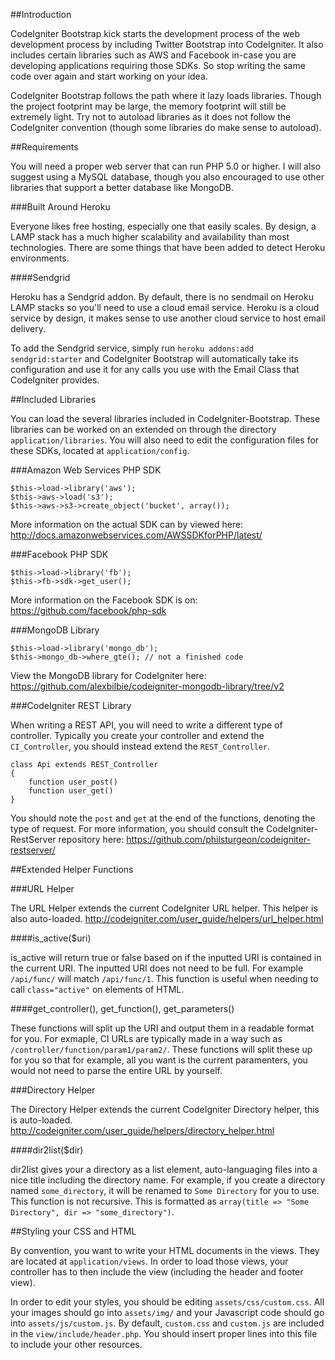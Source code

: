 ##Introduction

CodeIgniter Bootstrap kick starts the development process of the web development process by including Twitter Bootstrap into CodeIgniter. It also includes certain libraries such as AWS and Facebook in-case you are developing applications requiring those SDKs. So stop writing the same code over again and start working on your idea.

CodeIgniter Bootstrap follows the path where it lazy loads libraries. Though the project footprint may be large, the memory footprint will still be extremely light. Try not to autoload libraries as it does not follow the CodeIgniter convention (though some libraries do make sense to autoload).

##Requirements

You will need a proper web server that can run PHP 5.0 or higher. I will also suggest using a MySQL database, though you also encouraged to use other libraries that support a better database like MongoDB.

###Built Around Heroku

Everyone likes free hosting, especially one that easily scales. By design, a LAMP stack has a much higher scalability and availability than most technologies. There are some things that have been added to detect Heroku environments.

####Sendgrid

Heroku has a Sendgrid addon. By default, there is no sendmail on Heroku LAMP stacks so you'll need to use a cloud email service. Heroku is a cloud service by design, it makes sense to use another cloud service to host email delivery.

To add the Sendgrid service, simply run `heroku addons:add sendgrid:starter` and CodeIgniter Bootstrap will automatically take its configuration and use it for any calls you use with the Email Class that CodeIgniter provides.

##Included Libraries

You can load the several libraries included in CodeIgniter-Bootstrap. These libraries can be worked on an extended on through the directory `application/libraries`. You will also need to edit the configuration files for these SDKs, located at `application/config`.

###Amazon Web Services PHP SDK

    $this->load->library('aws');
    $this->aws->load('s3');
    $this->aws->s3->create_object('bucket', array());
  
More information on the actual SDK can by viewed here:
http://docs.amazonwebservices.com/AWSSDKforPHP/latest/

###Facebook PHP SDK

    $this->load->library('fb');
    $this->fb->sdk->get_user();
    
More information on the Facebook SDK is on:
https://github.com/facebook/php-sdk

###MongoDB Library

    $this->load->library('mongo_db');
    $this->mongo_db->where_gte(); // not a finished code
    
View the MongoDB library for CodeIgniter here:
https://github.com/alexbilbie/codeigniter-mongodb-library/tree/v2

###CodeIgniter REST Library

When writing a REST API, you will need to write a different type of controller. Typically you create your controller and extend the `CI_Controller`, you should instead extend the `REST_Controller`.

    class Api extends REST_Controller
    {
        function user_post()
        function user_get()
    }
    
You should note the `post` and `get` at the end of the functions, denoting the type of request. For more information, you should consult the CodeIgniter-RestServer repository here:
https://github.com/philsturgeon/codeigniter-restserver/

##Extended Helper Functions

###URL Helper

The URL Helper extends the current CodeIgniter URL helper. This helper is also auto-loaded.
http://codeigniter.com/user_guide/helpers/url_helper.html

####is_active($uri)

is_active will return true or false based on if the inputted URI is contained in the current URI. The inputted URI does not need to be full. For example `/api/func/` will match `/api/func/1`. This function is useful when needing to call `class="active"` on elements of HTML.

####get_controller(), get_function(), get_parameters()

These functions will split up the URI and output them in a readable format for you. For exmaple, CI URLs are typically made in a way such as `/controller/function/param1/param2/`. These functions will split these up for you so that for example, all you want is the current paramenters, you would not need to parse the entire URL by yourself.

###Directory Helper

The Directory Helper extends the current CodeIgniter Directory helper, this is auto-loaded.
http://codeigniter.com/user_guide/helpers/directory_helper.html

####dir2list($dir)

dir2list gives your a directory as a list element, auto-languaging files into a nice title including the directory name. For example, if you create a directory named `some_directory`, it will be renamed to `Some Directory` for you to use. This function is not recursive. This is formatted as `array(title => "Some Directory", dir => "some_directory")`.

##Styling your CSS and HTML

By convention, you want to write your HTML documents in the views. They are located at `application/views`. In order to load those views, your controller has to then include the view (including the header and footer view).

In order to edit your styles, you should be editing `assets/css/custom.css`. All your images should go into `assets/img/` and your Javascript code should go into `assets/js/custom.js`. By default, `custom.css` and `custom.js` are included in the `view/include/header.php`. You should insert proper lines into this file to include your other resources.
